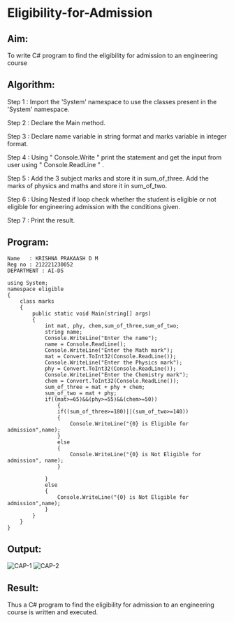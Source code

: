 # Eligibility-for-Admission

## Aim:
To write C# program to find the eligibility for admission to an engineering course

## Algorithm:

Step 1 :
Import the 'System' namespace to use the classes present in the 'System' namespace.

Step 2 :
Declare the Main method.

Step 3 :
Declare name variable in string format and marks variable in integer format.

Step 4 :
Using " Console.Write " print the statement and get the input from user using " Console.ReadLine " .

Step 5 :
Add the 3 subject marks and store it in sum_of_three. Add the marks of physics and maths and store it in sum_of_two.

Step 6 :
Using Nested if loop check whether the student is eligible or not eligible for engineering admission with the conditions given.

Step 7 :
Print the result.

## Program:
```
Name   : KRISHNA PRAKAASH D M
Reg no : 212221230052
DEPARTMENT : AI-DS
```

```
using System;
namespace eligible
{
    class marks
    {
        public static void Main(string[] args)
        {
            int mat, phy, chem,sum_of_three,sum_of_two;
            string name;
            Console.WriteLine("Enter the name");
            name = Console.ReadLine();
            Console.WriteLine("Enter the Math mark");
            mat = Convert.ToInt32(Console.ReadLine());
            Console.WriteLine("Enter the Physics mark");
            phy = Convert.ToInt32(Console.ReadLine());
            Console.WriteLine("Enter the Chemistry mark");
            chem = Convert.ToInt32(Console.ReadLine());
            sum_of_three = mat + phy + chem;
            sum_of_two = mat + phy;
            if((mat>=65)&&(phy>=55)&&(chem>=50))
                {
                if((sum_of_three>=180)||(sum_of_two>=140))
                {
                    Console.WriteLine("{0} is Eligible for admission",name);
                }
                else
                {
                    Console.WriteLine("{0} is Not Eligible for admission", name);
                }

            }
            else
            {
                Console.WriteLine("{0} is Not Eligible for admission",name);
            }
        }
    }
}
```

## Output:

![CAP-1](https://user-images.githubusercontent.com/93427144/225089135-56cc576c-75af-4610-a858-0805a3fa8b56.PNG)
![CAP-2](https://user-images.githubusercontent.com/93427144/225089159-e4d77c9b-c565-4acb-9070-b4f87b2b9558.PNG)




## Result:

Thus a C# program to find the eligibility for admission to an engineering course is written and executed.


